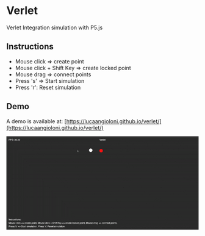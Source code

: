 # Verlet

Verlet Integration simulation with P5.js

## Instructions

- Mouse click => create point
- Mouse click + Shift Key => create locked point
- Mouse drag => connect points
- Press 's' => Start simulation
- Press 'r': Reset simulation

## Demo

A demo is available at: [https://lucaangioloni.github.io/verlet/](https://lucaangioloni.github.io/verlet/)

![verlet_gif](imgs/verlet_gif.gif)
